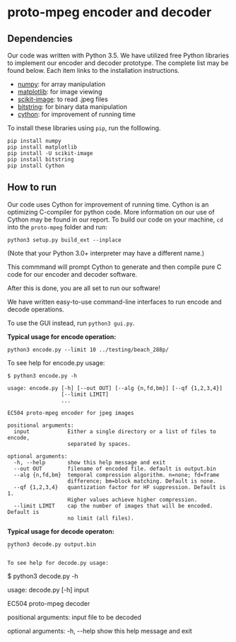 # proto-mpeg encoder and decoder

## Dependencies
Our code was written with Python 3.5. We have utilized free Python libraries to implement our encoder and decoder prototype. The complete list may be found below. Each item links to the installation instructions.

- [numpy](www.numpy.com): for array manipulation
- [matplotlib](http://matplotlib.org/users/installing.html): for image viewing
- [scikit-image](http://scikit-image.org/download.html): to read .jpeg files
- [bitstring](https://pypi.python.org/pypi/bitstring/3.1.3): for binary data manipulation
- [cython](http://cython.org/#download): for improvement of running time

To install these libraries using `pip`, run the folllowing.

```
pip install numpy
pip install matplotlib
pip install -U scikit-image
pip install bitstring
pip install Cython
```

## How to run

Our code uses Cython for improvement of running time. Cython is an optimizing C-compiler for python code. More information on our use of Cython may be found in our report.
To build our code on your machine, `cd` into the `proto-mpeg` folder and run:

```
python3 setup.py build_ext --inplace
```
(Note that your Python 3.0+ interpreter may have a different name.)

This commmand will prompt Cython to generate and then compile pure C code for our encoder and decoder software.

After this is done, you are all set to run our software!

We have written easy-to-use command-line interfaces to run encode and decode operations.

To use the GUI instead, run `python3 gui.py`.

**Typical usage for encode operation:**

```
python3 encode.py --limit 10 ../testing/beach_288p/
```

To see help for encode.py usage:
```
$ python3 encode.py -h

usage: encode.py [-h] [--out OUT] [--alg {n,fd,bm}] [--qf {1,2,3,4}]
                 [--limit LIMIT]
                 ...

EC504 proto-mpeg encoder for jpeg images

positional arguments:
  input            Either a single directory or a list of files to encode,
                   separated by spaces.

optional arguments:
  -h, --help       show this help message and exit
  --out OUT        filename of encoded file. default is output.bin
  --alg {n,fd,bm}  temporal compression algorithm. n=none; fd=frame
                   difference; bm=block matching. Default is none.
  --qf {1,2,3,4}   quantization factor for HF suppression. Default is 1.
                   Higher values achieve higher compression.
  --limit LIMIT    cap the number of images that will be encoded. Default is
                   no limit (all files).
```

**Typical usage for decode operaton:**

```
python3 decode.py output.bin
``

To see help for decode.py usage:
```
$ python3 decode.py -h

usage: decode.py [-h] input

EC504 proto-mpeg decoder

positional arguments:
  input       file to be decoded

optional arguments:
  -h, --help  show this help message and exit
```